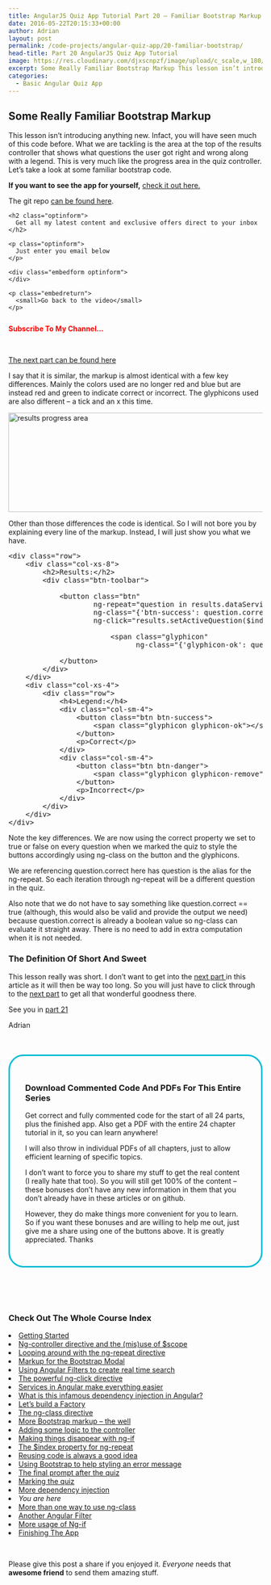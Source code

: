 ```yaml
---
title: AngularJS Quiz App Tutorial Part 20 – Familiar Bootstrap Markup
date: 2016-05-22T20:15:33+00:00
author: Adrian
layout: post
permalink: /code-projects/angular-quiz-app/20-familiar-bootstrap/
head-title: Part 20 AngularJS Quiz App Tutorial
image: https://res.cloudinary.com/djxscnpzf/image/upload/c_scale,w_180/v1463932383/Angular-quiz-part-20_jtmhg5.jpg
excerpt: Some Really Familiar Bootstrap Markup This lesson isn’t introducing anything new. Infact, you will have seen much of this code before. What we are tackling is the area at the top of the results controller that shows what questions the user …
categories:
  - Basic Angular Quiz App
---
```

## Some Really Familiar Bootstrap Markup

<span style="font-weight: 400;">This lesson isn’t introducing anything new. Infact, you will have seen much of this code before. What we are tackling is the area at the top of the results controller that shows what questions the user got right and wrong along with a legend. This is very much like the progress area in the quiz controller. Let’s take a look at some familiar bootstrap code.</span>

**If you want to see the app for yourself,** [check it out here.](/turtlefacts)

The git repo <a href="https://github.com/adiman9/HungryTurtleFactQuiz" target="_blank">can be found here</a>.

<div class="embedoverlay overlay" style="background: url(https://res.cloudinary.com/djxscnpzf/image/upload/c_scale,w_800/v1457631284/AngularJS-Turtle-Quiz-App-20_vizdzh.webp);">
  <div class="embedoverlaycont ">
    <div class="g-ytsubscribe" data-channelid="UC7Vxnf06GP6w42Lg3TQLXSw" data-layout="default" data-count="default" data-onytevent="onYtEvent">
    </div>
    
    <h2 class="optinform">
      Get all my latest content and exclusive offers direct to your inbox
    </h2>
    
    <p class="optinform">
      Just enter you email below
    </p>
    
    <div class="embedform optinform">
    </div>
    
    <p class="embedreturn">
      <small>Go back to the video</small>
    </p>
  </div>
</div>

<div class="embedcont"style="width: 100%; text-align: center;">
</div>

<div style="display: inline-block; padding-right: 20px; font-weight: bold; color: red; vertical-align: top; padding-top: 12px;">
  Subscribe To My Channel...
</div>

<div style="margin-top: 5px; display: inline-block">
  <div class="g-ytsubscribe" data-channelid="UC7Vxnf06GP6w42Lg3TQLXSw" data-layout="default" data-count="default" data-onytevent="onYtEvent">
  </div>
</div>

<div id="embedcode" style="display: none;">
</div>

&nbsp;

[The next part can be found here](https://hungryturtlecode.com/code-projects/angular-quiz-app/21-function-with-ng-class/)

<span style="font-weight: 400;">I say that it is similar, the markup is almost identical with a few key differences. Mainly the colors used are no longer red and blue but are instead red and green to indicate correct or incorrect. The glyphicons used are also different &#8211; a tick and an x this time.</span>

<img class="aligncenter wp-image-932" src="https://res.cloudinary.com/djxscnpzf/image/upload/c_scale,w_800/v1464631239/results_progress_area_wx6nqj.jpg" alt="results progress area" width="800" height="197" />

Other than those differences the code is identical. So I will not bore you by explaining every line of the markup. Instead, I will just show you what we have.

<pre class="lang:xhtml decode:true " title="Results and Legend">&lt;div class="row"&gt;
    &lt;div class="col-xs-8"&gt;
        &lt;h2&gt;Results:&lt;/h2&gt;
        &lt;div class="btn-toolbar"&gt;

            &lt;button class="btn"
                    ng-repeat="question in results.dataService.quizQuestions"
                    ng-class="{'btn-success': question.correct, 'btn-danger': !question.correct}"
                    ng-click="results.setActiveQuestion($index)"&gt;

                        &lt;span class="glyphicon"
                              ng-class="{'glyphicon-ok': question.correct, 'glyphicon-remove': !question.correct}"&gt;&lt;/span&gt;
                       
            &lt;/button&gt;
        &lt;/div&gt;
    &lt;/div&gt;
    &lt;div class="col-xs-4"&gt;
        &lt;div class="row"&gt;
            &lt;h4&gt;Legend:&lt;/h4&gt;
            &lt;div class="col-sm-4"&gt;
                &lt;button class="btn btn-success"&gt;
                    &lt;span class="glyphicon glyphicon-ok"&gt;&lt;/span&gt;
                &lt;/button&gt;
                &lt;p&gt;Correct&lt;/p&gt;
            &lt;/div&gt;
            &lt;div class="col-sm-4"&gt;
                &lt;button class="btn btn-danger"&gt;
                    &lt;span class="glyphicon glyphicon-remove"&gt;&lt;/span&gt;
                &lt;/button&gt;
                &lt;p&gt;Incorrect&lt;/p&gt;
            &lt;/div&gt;
        &lt;/div&gt;
    &lt;/div&gt;
&lt;/div&gt;</pre>

<span style="font-weight: 400;">Note the key differences. We are now using the correct property we set to true or false on every question when we marked the quiz to style the buttons accordingly using ng-class on the button and the glyphicons.</span>

<span style="font-weight: 400;">We are referencing question.correct here has question is the alias for the ng-repeat. So each iteration through ng-repeat will be a different question in the quiz. </span>

<span style="font-weight: 400;">Also note that we do not have to say something like question.correct == true (although, this would also be valid and provide the output we need) because question.correct is already a boolean value so ng-class can evaluate it straight away. There is no need to add in extra computation when it is not needed.</span>

### The Definition Of Short And Sweet

<span style="font-weight: 400;">This lesson really was short. I don’t want to get into the <a href="https://hungryturtlecode.com/code-projects/angular-quiz-app/21-function-with-ng-class/">next part </a>in this article as it will then be way too long. So you will just have to click through to the <a href="https://hungryturtlecode.com/code-projects/angular-quiz-app/21-function-with-ng-class/">next part</a> to get all that wonderful goodness there.</span>

See you in [part 21](https://hungryturtlecode.com/code-projects/angular-quiz-app/21-function-with-ng-class/)

<span style="font-weight: 400;">Adrian</span>

<div id="angularsociallockerbox" style="margin: 50px 0; border-radius: 30px; border: 3px solid #00BCD4; padding: 30px;">
  <h3>
    Download Commented Code And PDFs For This Entire Series
  </h3>
  
  <p>
    Get correct and fully commented code for the start of all 24 parts, plus the finished app. Also get a PDF with the entire 24 chapter tutorial in it, so you can learn anywhere!
  </p>
  
  <p>
    I will also throw in individual PDFs of all chapters, just to allow efficient learning of specific topics.
  </p>
  
  <div class="onp-locker-call" style="display: none;" data-lock-id="onpLock217656">
  </div>
  
  <p>
    I don&#8217;t want to force you to share my stuff to get the real content (I really hate that too). So you will still get 100% of the content &#8211; these bonuses don&#8217;t have any new information in them that you don&#8217;t already have in these articles or on github.
  </p>
  
  <p>
    However, they do make things more convenient for you to learn. So if you want these bonuses and are willing to help me out, just give me a share using one of the buttons above. It is greatly appreciated. Thanks
  </p>
</div>

&nbsp;

### Check Out The Whole Course Index

<li style="font-weight: 400;">
  <a href="https://hungryturtlecode.com/code-projects/1-build-angular-quiz-app-scratch/">Getting Started</a>
</li>
<li style="font-weight: 400;">
  <a href="https://hungryturtlecode.com/code-projects/angular-quiz-app/2-ng-controller-scope/">Ng-controller directive and the (mis)use of $scope</a>
</li>
<li style="font-weight: 400;">
  <a href="https://hungryturtlecode.com/code-projects/angular-quiz-app/3-ng-repeat-directive/">Looping around with the ng-repeat directive</a>
</li>
<li style="font-weight: 400;">
  <a href="https://hungryturtlecode.com/code-projects/angular-quiz-app/4-bootstrap-modal/">Markup for the Bootstrap Modal</a>
</li>
<li style="font-weight: 400;">
  <a href="https://hungryturtlecode.com/code-projects/angular-quiz-app/5-angular-filters/">Using Angular Filters to create real time search</a>
</li>
<li style="font-weight: 400;">
  <a href="https://hungryturtlecode.com/code-projects/angular-quiz-app/6-ng-click-directive/">The powerful ng-click directive</a>
</li>
<li style="font-weight: 400;">
  <a href="https://hungryturtlecode.com/code-projects/angular-quiz-app/7-angular-services/">Services in Angular make everything easier</a>
</li>
<li style="font-weight: 400;">
  <a href="https://hungryturtlecode.com/code-projects/angular-quiz-app/8-dependency-injection/">What is this infamous dependency injection in Angular?</a>
</li>
<li style="font-weight: 400;">
  <a href="https://hungryturtlecode.com/code-projects/angular-quiz-app/9-angular-factories/">Let&#8217;s build a Factory</a>
</li>
<li style="font-weight: 400;">
  <a href="https://hungryturtlecode.com/code-projects/angular-quiz-app/10-ng-class/">The ng-class directive</a>
</li>
<li style="font-weight: 400;">
  <a href="https://hungryturtlecode.com/code-projects/angular-quiz-app/11-bootstrap-well/">More Bootstrap markup &#8211; the well</a>
</li>
<li style="font-weight: 400;">
  <a href="https://hungryturtlecode.com/code-projects/angular-quiz-app/12-controller-logic/">Adding some logic to the controller</a>
</li>
<li style="font-weight: 400;">
  <a href="https://hungryturtlecode.com/code-projects/angular-quiz-app/13-ng-if/">Making things disappear with ng-if</a>
</li>
<li style="font-weight: 400;">
  <a href="https://hungryturtlecode.com/code-projects/angular-quiz-app/14-index-for-ng-repeat/">The $index property for ng-repeat</a>
</li>
<li style="font-weight: 400;">
  <a href="https://hungryturtlecode.com/code-projects/angular-quiz-app/15-reusing-code/">Reusing code is always a good idea</a>
</li>
<li style="font-weight: 400;">
  <a href="https://hungryturtlecode.com/code-projects/angular-quiz-app/16-bootstrap-alerts/">Using Bootstrap to help styling an error message</a>
</li>
<li style="font-weight: 400;">
  <a href="https://hungryturtlecode.com/code-projects/angular-quiz-app/17-final-prompt/">The final prompt after the quiz</a>
</li>
<li style="font-weight: 400;">
  <a href="https://hungryturtlecode.com/code-projects/angular-quiz-app/18-marking-the-quiz/">Marking the quiz</a>
</li>
<li style="font-weight: 400;">
  <a href="https://hungryturtlecode.com/code-projects/angular-quiz-app/19-angular-dependency-injection/">More dependency injection</a>
</li>
<li style="font-weight: 400;">
  <em>You are here</em>
</li>
<li style="font-weight: 400;">
  <a href="https://hungryturtlecode.com/code-projects/angular-quiz-app/21-function-with-ng-class/">More than one way to use ng-class</a>
</li>
<li style="font-weight: 400;">
  <a href="https://hungryturtlecode.com/code-projects/angular-quiz-app/22-angular-number-filter/">Another Angular Filter</a>
</li>
<li style="font-weight: 400;">
  <a href="https://hungryturtlecode.com/code-projects/angular-quiz-app/23-angular-ng-if/">More usage of Ng-if</a>
</li>
<li style="font-weight: 400;">
  <a href="https://hungryturtlecode.com/code-projects/angular-quiz-app/24-finished-angular-project/">Finishing The App</a>
</li>

&nbsp;

Please give this post a share if you enjoyed it. _Everyone_ needs that **awesome friend** to send them amazing stuff.
